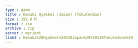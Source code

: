 ```yaml
---
type : game
title : Hanabi Hyakkei (Japan) (Tokutenban)
size : 192.8 M
format : iso
archive : zip
server : myrient
link2 : Hanabi%20Hyakkei%20%28Japan%29%20%28Tokutenban%29
---
```

